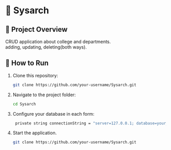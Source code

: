 # 🎉 Sysarch

## 📌 Project Overview
CRUD application about college and departments.  
adding, updating, deleting(both ways).

## 🚀 How to Run
1. Clone this repository:
   ```sh
   git clone https://github.com/your-username/Sysarch.git
2. Navigate to the project folder:
   ```sh
   cd Sysarch
3. Configure your database in each form:
   ```sh
    private string connectionString = "server=127.0.0.1; database=your_databasename; uid=root; pwd=your_password;";
1. Start the application.
   ```sh
   git clone https://github.com/your-username/Sysarch.git







